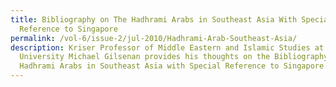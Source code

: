 ```yaml
---
title: Bibliography on The Hadhrami Arabs in Southeast Asia With Special
  Reference to Singapore
permalink: /vol-6/issue-2/jul-2010/Hadhrami-Arab-Southeast-Asia/
description: Kriser Professor of Middle Eastern and Islamic Studies at New York
  University Michael Gilsenan provides his thoughts on the Bibliography on the
  Hadhrami Arabs in Southeast Asia with Special Reference to Singapore.
---
```

